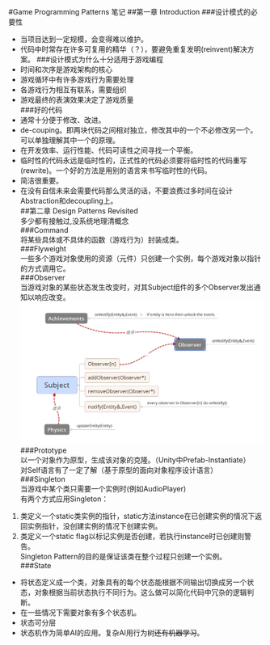 #Game Programming Patterns 笔记 
##第一章 Introduction
###设计模式的必要性 
+ 当项目达到一定规模，会变得难以维护。 
+ 代码中时常存在许多可复用的精华（？），要避免重复发明(reinvent)解决方案。 
###设计模式为什么十分适用于游戏编程  
+ 时间和次序是游戏架构的核心  
+ 游戏循环中有许多游戏行为需要处理  
+ 各游戏行为相互有联系，需要组织  
+ 游戏最终的表演效果决定了游戏质量  
###好的代码  
+ 通常十分便于修改、改进。 
+ de-couping。即两块代码之间相对独立，修改其中的一个不必修改另一个。可以单独理解其中一个的原理。  
+ 在开发效率、运行性能、代码可读性之间寻找一个平衡。  
+ 临时性的代码永远是临时性的，正式性的代码必须要将临时性的代码重写(rewrite)。一个好的方法是用别的语言来书写临时性的代码。  
+ 简洁很重要。  
+ 在没有自信未来会需要代码那么灵活的话，不要浪费过多时间在设计Abstraction和decoupling上。  
##第二章 Design Patterns Revisited  
多少都有接触过,没系统地理清概念  
###Command  
将某些具体或不具体的函数（游戏行为）封装成类。  
###Flyweight  
一些多个游戏对象使用的资源（元件）只创建一个实例，每个游戏对象以指针的方式调用它。  
###Observer  
当游戏对象的某些状态发生改变时，对其Subject组件的多个Observer发出通知以响应改变。    
![ObserverImage](image\Observer_Achievement.png)  
###Prototype  
以一个对象作为原型，生成该对象的克隆。（Unity中Prefab-Instantiate）    
对Self语言有了一定了解（基于原型的面向对象程序设计语言）  
###Singleton  
当游戏中某个类只需要一个实例时(例如AudioPlayer)  
有两个方式应用Singleton：  
1. 类定义一个static类实例的指针，static方法instance在已创建实例的情况下返回实例指针，没创建实例的情况下创建实例。    
2. 类定义一个static flag以标记实例是否创建，若执行instance时已创建则警告。   
Singleton Pattern的目的是保证该类在整个过程只创建一个实例。  
###State  
+ 将状态定义成一个类，对象具有的每个状态能根据不同输出切换成另一个状态，对象根据当前状态执行不同行为。这么做可以简化代码中冗杂的逻辑判断。     
+ 在一些情况下需要对象有多个状态机。   
+ 状态可分层    
+ 状态机作为简单AI的应用。复杂AI用行为树~~还有机器学习~~。   
